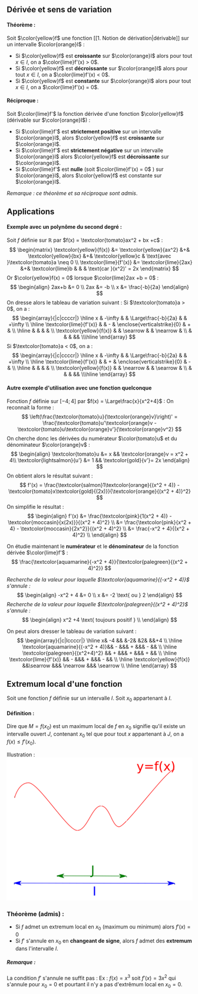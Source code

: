 ## Dérivée et sens de variation

#### Théorème :

Soit $\color{yellow}f$ une fonction [[1. Notion de dérivation|dérivable]] sur un intervalle $\color{orange}I$ :

- Si $\color{yellow}f$ est **croissante** sur $\color{orange}I$ alors pour tout $x \in I$, on a $\color{lime}f'(x) > 0$.
- Si $\color{yellow}f$ est **décroissante** sur $\color{orange}I$ alors pour tout $x \in I$, on a $\color{lime}f'(x) < 0$.
- Si $\color{yellow}f$ est **constante** sur $\color{orange}I$ alors pour tout $x \in I$, on a $\color{lime}f'(x) = 0$. 

#### Réciproque :

Soit $\color{lime}f'$ la fonction dérivée d'une fonction $\color{yellow}f$ (dérivable sur $\color{orange}I$) :

- Si $\color{lime}f'$ est **strictement positive** sur un intervalle $\color{orange}I$, alors $\color{yellow}f$ est **croissante** sur $\color{orange}I$.
- Si $\color{lime}f'$ est **strictement négative** sur un intervalle $\color{orange}I$ alors $\color{yellow}f$ est **décroissante** sur $\color{orange}I$.
- Si $\color{lime}f'$ est **nulle** (soit $\color{lime}f'(x) = 0$ ) sur $\color{orange}I$, alors $\color{yellow}f$ est constante sur $\color{orange}I$. 

*Remarque : ce théorème et sa réciproque sont admis*.

## Applications

#### Exemple avec un polynôme du second degré :

Soit $f$ définie sur $\mathbb{R}$ par $f(x) = \textcolor{tomato}ax^2 + bx +c$ :$$
\begin{matrix}
\textcolor{yellow}{f(x)} &= \textcolor{yellow}{ax^2} &+& \textcolor{yellow}{bx} &+& \textcolor{yellow}c & \text{avec }\textcolor{tomato}a \neq 0 \\
\textcolor{lime}{f'(x)} &= \textcolor{lime}{2ax} &+& \textcolor{lime}b  & &   & \text{car }(x^2)' = 2x 
\end{matrix}
$$Or $\color{yellow}f(x) = 0$ lorsque $\color{lime}2ax +b = 0$ :
$$
\begin{align}
2ax+b &= 0 \\
2ax &= -b \\
x &= \frac{-b}{2a}
\end{align}
$$
On dresse alors le tableau de variation suivant :
Si $\textcolor{tomato}a > 0$, on a :
$$
\begin{array}{|c|ccccr|}
\hline
x     & -\infty &   & \Large\frac{-b}{2a}  &   & +\infty \\ \hline
\textcolor{lime}{f'(x)} &        & - & \enclose{verticalstrike}{0} & + &      \\ \hline
      &         &   &    &             \\
\textcolor{yellow}{f(x)}  &  & \searrow &    & \nearrow   & \\
      &      &    &          &&  \\\hline
\end{array}
$$
Si $\textcolor{tomato}a < 0$, on a :
$$
\begin{array}{|c|ccccr|}
\hline
x     & -\infty &   & \Large\frac{-b}{2a}  &   & +\infty \\ \hline
\textcolor{lime}{f'(x)} &        & + & \enclose{verticalstrike}{0} & - &      \\ \hline
      &         &   &    &             \\
\textcolor{yellow}{f(x)}  &  & \nearrow &    & \searrow   & \\
      &      &    &          &&  \\\hline
\end{array}
$$

#### Autre exemple d'utilisation avec une fonction quelconque 

Fonction $f$ définie sur $[-4; 4]$ par $f(x) = \Large\frac{x}{x^2+4}$ :
On reconnait la forme : 
$$
\left(\frac{\textcolor{tomato}u}{\textcolor{orange}v}\right)' = \frac{\textcolor{tomato}u'\textcolor{orange}v - \textcolor{tomato}u\textcolor{orange}v'}{\textcolor{orange}v^2}
$$
On cherche donc les dérivées du numérateur $\color{tomato}u$ et du dénominateur $\color{orange}v$ :
$$
\begin{align}
\textcolor{tomato}u &= x &&  \textcolor{orange}v = x^2 + 4\\
\textcolor{lightsalmon}{u'} &= 1 && \textcolor{gold}{v'}= 2x 
\end{align}
$$
On obtient alors le résultat suivant : 
$$
f'(x) = \frac{\textcolor{salmon}1\textcolor{orange}{(x^2 + 4)} - \textcolor{tomato}x\textcolor{gold}{(2x)}}{\textcolor{orange}{(x^2 + 4)}^2}
$$
On simplifie le résultat :
$$
\begin{align}
f'(x) &= \frac{\textcolor{pink}{1(x^2 + 4)} - \textcolor{moccasin}{x(2x)}}{(x^2 + 4)^2} \\
      &= \frac{\textcolor{pink}{x^2 + 4} - \textcolor{moccasin}{2x^2}}{(x^2 + 4)^2} \\
      &= \frac{-x^2 + 4}{(x^2 + 4)^2} \\
\end{align}
$$

On étudie maintenant le **numérateur** et le **dénominateur** de la fonction dérivée $\color{lime}f'$ :
$$
\frac{\textcolor{aquamarine}{-x^2 + 4}}{\textcolor{palegreen}{(x^2 + 4)^2}}
$$

*Recherche de la valeur pour laquelle $\textcolor{aquamarine}{(-x^2 + 4)}$ s'annule :*
$$
\begin{align}
-x^2 + 4 &= 0 \\
x &= -2 \text{ ou } 2
\end{align}
$$
*Recherche de la valeur pour laquelle $\textcolor{palegreen}{(x^2 + 4)^2}$ s'annule :*
$$
\begin{align}
x^2 +4 \text{ toujours positif } \\
\end{align}
$$

On peut alors dresser le tableau de variation suivant : 
$$
\begin{array}{|c|lccccr|}
\hline
x&   -4  &&   &-2&   &2&   &&+4 \\ \hline
\textcolor{aquamarine}{(-x^2 + 4)}&& - &&& + &&& - &&   \\ \hline
\textcolor{palegreen}{(x^2+4)^2}  && + &&& + &&& + &&   \\ \hline
\textcolor{lime}{f'(x)}           && - &&& + &&& - &&   \\ \hline
\textcolor{yellow}{f(x)}     &&\searrow &&& \nearrow &&& \searrow \\ \hline 
\end{array}
$$
## Extremum local d'une fonction

Soit une fonction $f$ définie sur un intervalle $I$.
Soit $x_0$ appartenant à $I$.

#### Définition :

Dire que $M = f(x_0)$ est un maximum local de $f$ en $x_0$ signifie qu'il existe un intervalle ouvert $J$, contenant $x_0$ tel que pour tout $x$ appartenant à $J$, on a $f(x) \leq f'(x_0)$.

Illustration : 
![maxlocfunc](/Illustrations/max_loc_definition.png)
### Théorème (admis) :

- Si $f$ admet un extremum local en $x_0$ (maximum ou minimum) alors $f'(x) = 0$
- Si $f'$ s'annule en $x_0$ en **changeant de signe**, alors $f$ admet des **extremum** dans l'intervalle $I$.

##### Remarque :

La condition $f'$ s'annule ne suffit pas : 
	Ex : $f(x) = x^3$ soit $f'(x) = 3x^2$ qui s'annule pour $x_0 = 0$ et pourtant il n'y a pas d'extrêmum local en $x_0 = 0$.
